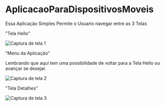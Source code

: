 # AplicacaoParaDispositivosMoveis

Essa Aplicação Simples Permite o Usuario navegar entre as 3 Telas

"Tela Hello"

![Captura de tela 1](https://github.com/JonnatanS/AplicacaoParaDispositivosMoveis/assets/111875267/8031471c-f3cf-4f35-952b-757562ab70f9)


"Menu da Aplicação"

Lembrando que aqui tem uma possibilidade de voltar para a Tela Hello ou avançar se desejar.

![Captura de tela 2](https://github.com/JonnatanS/AplicacaoParaDispositivosMoveis/assets/111875267/a098bf6e-f1f5-4878-9ced-89244cf44c23)


"Tela Detalhes"

![Captura de tela 3](https://github.com/JonnatanS/AplicacaoParaDispositivosMoveis/assets/111875267/389ec7ce-c60b-40fc-b954-512266a723be)
